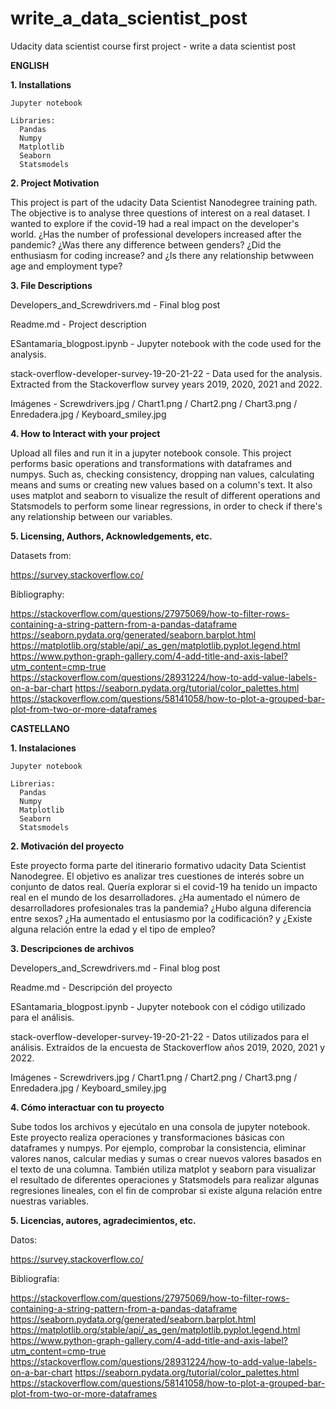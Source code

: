 # write_a_data_scientist_post
Udacity data scientist course first project - write a data scientist post

**ENGLISH**

**1. Installations**

    Jupyter notebook
    
    Libraries:
      Pandas
      Numpy
      Matplotlib
      Seaborn
      Statsmodels

**2. Project Motivation**
  
  This project is part of the udacity Data Scientist Nanodegree training path. The objective is to analyse three questions of interest on a real dataset. 
  I wanted to explore if the covid-19 had a real impact on the developer's world. ¿Has the number of professional developers increased after the pandemic? ¿Was there   any difference between genders? ¿Did the enthusiasm for coding increase? and ¿Is there any relationship betwween age and employment type?

**3. File Descriptions**

  Developers_and_Screwdrivers.md - Final blog post

  Readme.md - Project description

  ESantamaria_blogpost.ipynb - Jupyter notebook with the code used for the analysis.

  stack-overflow-developer-survey-19-20-21-22 - Data used for the analysis. Extracted from the Stackoverflow survey years 2019, 2020, 2021 and 2022.
    
  Imágenes - Screwdrivers.jpg / Chart1.png / Chart2.png / Chart3.png / Enredadera.jpg / Keyboard_smiley.jpg


**4. How to Interact with your project**

  Upload all files and run it in a jupyter notebook console.
  This project performs basic operations and transformations with dataframes and numpys. Such as, checking consistency, dropping nan values, calculating means and    sums or creating new values based on a column's text. It also uses matplot and seaborn to visualize the result of different operations and Statsmodels to perform some linear regressions, in order to check if there's any relationship between our variables. 

**5. Licensing, Authors, Acknowledgements, etc.**

  Datasets from:

  https://survey.stackoverflow.co/

  Bibliography:

  https://stackoverflow.com/questions/27975069/how-to-filter-rows-containing-a-string-pattern-from-a-pandas-dataframe
  https://seaborn.pydata.org/generated/seaborn.barplot.html
  https://matplotlib.org/stable/api/_as_gen/matplotlib.pyplot.legend.html
  https://www.python-graph-gallery.com/4-add-title-and-axis-label?utm_content=cmp-true
  https://stackoverflow.com/questions/28931224/how-to-add-value-labels-on-a-bar-chart
  https://seaborn.pydata.org/tutorial/color_palettes.html
  https://stackoverflow.com/questions/58141058/how-to-plot-a-grouped-bar-plot-from-two-or-more-dataframes

**CASTELLANO**

**1. Instalaciones**

    Jupyter notebook
    
    Librerias:
      Pandas
      Numpy
      Matplotlib
      Seaborn
      Statsmodels

**2. Motivación del proyecto**

  Este proyecto forma parte del itinerario formativo udacity Data Scientist Nanodegree. El objetivo es analizar tres cuestiones de interés sobre un conjunto de datos real. 
  Quería explorar si el covid-19 ha tenido un impacto real en el mundo de los desarrolladores. ¿Ha aumentado el número de desarrolladores profesionales tras la pandemia? ¿Hubo alguna diferencia entre sexos? ¿Ha aumentado el entusiasmo por la codificación? y ¿Existe alguna relación entre la edad y el tipo de empleo?

**3. Descripciones de archivos**

  Developers_and_Screwdrivers.md - Final blog post

  Readme.md - Descripción del proyecto

  ESantamaria_blogpost.ipynb - Jupyter notebook con el código utilizado para el análisis.

  stack-overflow-developer-survey-19-20-21-22 - Datos utilizados para el análisis. Extraídos de la encuesta de Stackoverflow años 2019, 2020, 2021 y 2022.
    
  Imágenes - Screwdrivers.jpg / Chart1.png / Chart2.png / Chart3.png / Enredadera.jpg / Keyboard_smiley.jpg
 
**4. Cómo interactuar con tu proyecto**

  Sube todos los archivos y ejecútalo en una consola de jupyter notebook.
  Este proyecto realiza operaciones y transformaciones básicas con dataframes y numpys. Por ejemplo, comprobar la consistencia, eliminar valores nanos, calcular medias y sumas o crear nuevos valores basados en el texto de una columna. También utiliza matplot y seaborn para visualizar el resultado de diferentes operaciones y Statsmodels para realizar algunas regresiones lineales, con el fin de comprobar si existe alguna relación entre nuestras variables. 

**5. Licencias, autores, agradecimientos, etc.**

  Datos:

  https://survey.stackoverflow.co/

  Bibliografía:

  https://stackoverflow.com/questions/27975069/how-to-filter-rows-containing-a-string-pattern-from-a-pandas-dataframe
  https://seaborn.pydata.org/generated/seaborn.barplot.html
  https://matplotlib.org/stable/api/_as_gen/matplotlib.pyplot.legend.html
  https://www.python-graph-gallery.com/4-add-title-and-axis-label?utm_content=cmp-true
  https://stackoverflow.com/questions/28931224/how-to-add-value-labels-on-a-bar-chart
  https://seaborn.pydata.org/tutorial/color_palettes.html
  https://stackoverflow.com/questions/58141058/how-to-plot-a-grouped-bar-plot-from-two-or-more-dataframes
